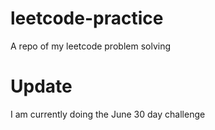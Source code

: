 # leetcode-practice
A repo of my leetcode problem solving

# Update
I am currently doing the June 30 day challenge 
